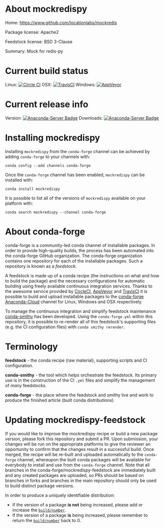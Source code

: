 About mockredispy
=================

Home: https://www.github.com/locationlabs/mockredis

Package license: Apache2

Feedstock license: BSD 3-Clause

Summary: Mock for redis-py



Current build status
====================

Linux: [![Circle CI](https://circleci.com/gh/conda-forge/mockredispy-feedstock.svg?style=shield)](https://circleci.com/gh/conda-forge/mockredispy-feedstock)
OSX: [![TravisCI](https://travis-ci.org/conda-forge/mockredispy-feedstock.svg?branch=master)](https://travis-ci.org/conda-forge/mockredispy-feedstock)
Windows: [![AppVeyor](https://ci.appveyor.com/api/projects/status/github/conda-forge/mockredispy-feedstock?svg=True)](https://ci.appveyor.com/project/conda-forge/mockredispy-feedstock/branch/master)

Current release info
====================
Version: [![Anaconda-Server Badge](https://anaconda.org/conda-forge/mockredispy/badges/version.svg)](https://anaconda.org/conda-forge/mockredispy)
Downloads: [![Anaconda-Server Badge](https://anaconda.org/conda-forge/mockredispy/badges/downloads.svg)](https://anaconda.org/conda-forge/mockredispy)

Installing mockredispy
======================

Installing `mockredispy` from the `conda-forge` channel can be achieved by adding `conda-forge` to your channels with:

```
conda config --add channels conda-forge
```

Once the `conda-forge` channel has been enabled, `mockredispy` can be installed with:

```
conda install mockredispy
```

It is possible to list all of the versions of `mockredispy` available on your platform with:

```
conda search mockredispy --channel conda-forge
```


About conda-forge
=================

conda-forge is a community-led conda channel of installable packages.
In order to provide high-quality builds, the process has been automated into the
conda-forge GitHub organization. The conda-forge organization contains one repository
for each of the installable packages. Such a repository is known as a *feedstock*.

A feedstock is made up of a conda recipe (the instructions on what and how to build
the package) and the necessary configurations for automatic building using freely
available continuous integration services. Thanks to the awesome service provided by
[CircleCI](https://circleci.com/), [AppVeyor](http://www.appveyor.com/)
and [TravisCI](https://travis-ci.org/) it is possible to build and upload installable
packages to the [conda-forge](https://anaconda.org/conda-forge)
[Anaconda-Cloud](http://docs.anaconda.org/) channel for Linux, Windows and OSX respectively.

To manage the continuous integration and simplify feedstock maintenance
[conda-smithy](http://github.com/conda-forge/conda-smithy) has been developed.
Using the ``conda-forge.yml`` within this repository, it is possible to re-render all of
this feedstock's supporting files (e.g. the CI configuration files) with ``conda smithy rerender``.


Terminology
===========

**feedstock** - the conda recipe (raw material), supporting scripts and CI configuration.

**conda-smithy** - the tool which helps orchestrate the feedstock.
                   Its primary use is in the construction of the CI ``.yml`` files
                   and simplify the management of *many* feedstocks.

**conda-forge** - the place where the feedstock and smithy live and work to
                  produce the finished article (built conda distributions)


Updating mockredispy-feedstock
==============================

If you would like to improve the mockredispy recipe or build a new
package version, please fork this repository and submit a PR. Upon submission,
your changes will be run on the appropriate platforms to give the reviewer an
opportunity to confirm that the changes result in a successful build. Once
merged, the recipe will be re-built and uploaded automatically to the
`conda-forge` channel, whereupon the built conda packages will be available for
everybody to install and use from the `conda-forge` channel.
Note that all branches in the conda-forge/mockredispy-feedstock are
immediately built and any created packages are uploaded, so PRs should be based
on branches in forks and branches in the main repository should only be used to
build distinct package versions.

In order to produce a uniquely identifiable distribution:
 * If the version of a package **is not** being increased, please add or increase
   the [``build/number``](http://conda.pydata.org/docs/building/meta-yaml.html#build-number-and-string).
 * If the version of a package **is** being increased, please remember to return
   the [``build/number``](http://conda.pydata.org/docs/building/meta-yaml.html#build-number-and-string)
   back to 0.
